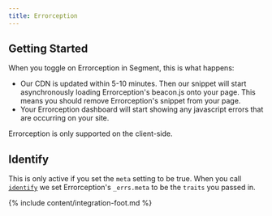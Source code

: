 ```yaml
---
title: Errorception
---
```


## Getting Started

When you toggle on Errorception in Segment, this is what happens:

+ Our CDN is updated within 5-10 minutes. Then our snippet will start asynchronously loading Errorception's beacon.js onto your page. This means you should remove Errorception's snippet from your page.
+ Your Errorception dashboard will start showing any javascript errors that are occurring on your site.

Errorception is only supported on the client-side.


## Identify

This is only active if you set the `meta` setting to be true. When you call [`identify`](/docs/spec/identify/) we set Errorception's `_errs.meta` to be the `traits` you passed in.

{% include content/integration-foot.md %}
